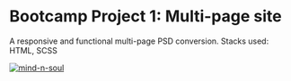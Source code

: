 # Bootcamp Project 1: Multi-page site  
A responsive and functional multi-page PSD conversion.
Stacks used: HTML, SCSS

[![mind-n-soul](https://user-images.githubusercontent.com/49259243/133847799-37033a75-8c6b-47d4-b061-73f413c36a37.png)](https://mind-n-soul.netlify.app)
